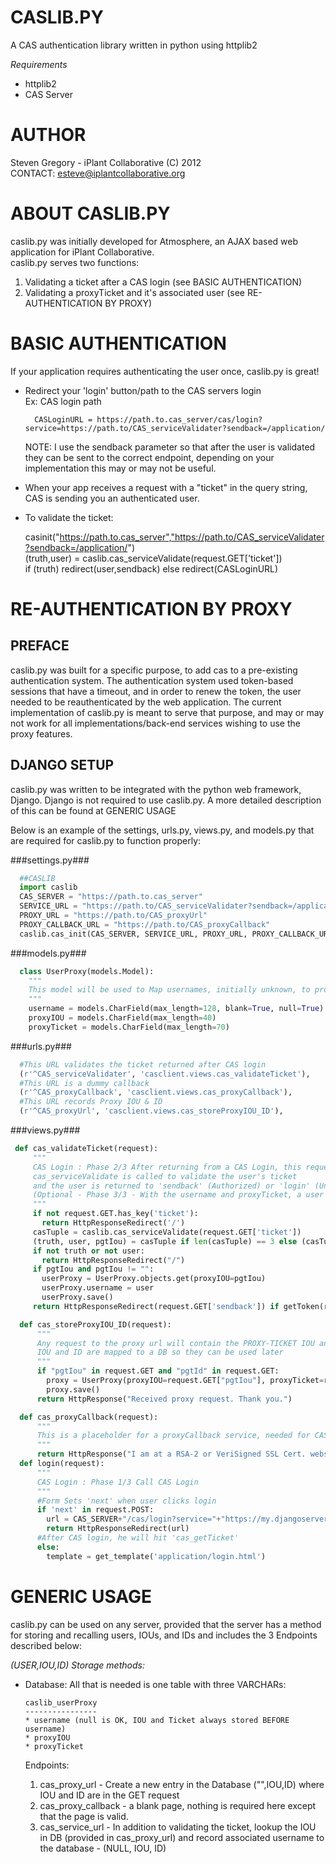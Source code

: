 CASLIB.PY
=========

A CAS authentication library written in python using httplib2  

_Requirements_
- httplib2
- CAS Server

AUTHOR
======
Steven Gregory - iPlant Collaborative (C) 2012  
CONTACT: esteve@iplantcollaborative.org  


ABOUT CASLIB.PY
=================
caslib.py was initially developed for Atmosphere, an AJAX based web application for iPlant Collaborative.  
caslib.py serves two functions:
1. Validating a ticket after a CAS login (see BASIC AUTHENTICATION)
2. Validating a proxyTicket and it's associated user (see RE-AUTHENTICATION BY PROXY)

BASIC AUTHENTICATION
====================
If your application requires authenticating the user once, caslib.py is great!

- Redirect your 'login' button/path to the CAS servers login  
  Ex: CAS login path  

        CASLoginURL = https://path.to.cas_server/cas/login?service=https://path.to/CAS_serviceValidater?sendback=/application/  

  NOTE: I use the sendback parameter so that after the user is validated they can be sent to the correct endpoint, depending on your implementation this may or may not be useful.
- When your app receives a request with a "ticket" in the query string, CAS is sending you an authenticated user.
- To validate the ticket:

    casinit("https://path.to.cas_server","https://path.to/CAS_serviceValidater?sendback=/application/")    
    (truth,user) = caslib.cas_serviceValidate(request.GET['ticket'])    
    if (truth) redirect(user,sendback) else redirect(CASLoginURL)    

RE-AUTHENTICATION BY PROXY
==========================

PREFACE
-------
caslib.py was built for a specific purpose, to add cas to a pre-existing authentication system. The authentication system used token-based sessions that have a timeout, and in order to renew the token, the user needed to be reauthenticated by the web application.
The current implementation of caslib.py is meant to serve that purpose, and may or may not work for all implementations/back-end services wishing to use the proxy features.


DJANGO SETUP
------------

caslib.py was written to be integrated with the python web framework, Django. Django is not required to use caslib.py. A more detailed description of this can be found at GENERIC USAGE

Below is an example of the settings, urls.py, views.py, and models.py that are required for caslib.py to function properly:

###settings.py###
  ```python
    ##CASLIB
    import caslib
    CAS_SERVER = "https://path.to.cas_server"
    SERVICE_URL = "https://path.to/CAS_serviceValidater?sendback=/application/"
    PROXY_URL = "https://path.to/CAS_proxyUrl"
    PROXY_CALLBACK_URL = "https://path.to/CAS_proxyCallback"
    caslib.cas_init(CAS_SERVER, SERVICE_URL, PROXY_URL, PROXY_CALLBACK_URL)
  ```

###models.py###
  ```python
    class UserProxy(models.Model):
      """
      This model will be used to Map usernames, initially unknown, to proxy IOU ID ticket pairs
      """
      username = models.CharField(max_length=128, blank=True, null=True)
      proxyIOU = models.CharField(max_length=40)
      proxyTicket = models.CharField(max_length=70)
  ```

###urls.py###
  ```python
    #This URL validates the ticket returned after CAS login
    (r'^CAS_serviceValidater', 'casclient.views.cas_validateTicket'),
    #This URL is a dummy callback
    (r'^CAS_proxyCallback', 'casclient.views.cas_proxyCallback'),
    #This URL records Proxy IOU & ID
    (r'^CAS_proxyUrl', 'casclient.views.cas_storeProxyIOU_ID'),
  ```

###views.py###
  ```python
   def cas_validateTicket(request):
       """
       CAS Login : Phase 2/3 After returning from a CAS Login, this request will contain a ticket
       cas_serviceValidate is called to validate the user's ticket
       and the user is returned to 'sendback' (Authorized) or 'login' (Unauthorized) screen
       (Optional - Phase 3/3 - With the username and proxyTicket, a user can be re-authorized.)
       """
       if not request.GET.has_key('ticket'):
         return HttpResponseRedirect('/')
       casTuple = caslib.cas_serviceValidate(request.GET['ticket'])
       (truth, user, pgtIou) = casTuple if len(casTuple) == 3 else (casTuple[0], casTuple[1],"")
       if not truth or not user:
         return HttpResponseRedirect("/")
       if pgtIou and pgtIou != "":
         userProxy = UserProxy.objects.get(proxyIOU=pgtIou)
         userProxy.username = user
         userProxy.save()
       return HttpResponseRedirect(request.GET['sendback']) if getToken(request,request.META['HTTP_X_AUTH_USER'],None) else HttpResponseRedirect("/")

    def cas_storeProxyIOU_ID(request):
        """
        Any request to the proxy url will contain the PROXY-TICKET IOU and ID
        IOU and ID are mapped to a DB so they can be used later
        """
        if "pgtIou" in request.GET and "pgtId" in request.GET:
          proxy = UserProxy(proxyIOU=request.GET["pgtIou"], proxyTicket=request.GET["pgtId"])
          proxy.save()
        return HttpResponse("Received proxy request. Thank you.")

    def cas_proxyCallback(request):
        """
        This is a placeholder for a proxyCallback service, needed for CAS authentication
        """
        return HttpResponse("I am at a RSA-2 or VeriSigned SSL Cert. website, and therefore a valid proxy.")
    def login(request):
        """
        CAS Login : Phase 1/3 Call CAS Login
        """
        #Form Sets 'next' when user clicks login 
        if 'next' in request.POST:
          url = CAS_SERVER+"/cas/login?service="+"https://my.djangoserver.org/CAS_serviceValidater?sendback=/application/"
          return HttpResponseRedirect(url)
        #After CAS login, he will hit 'cas_getTicket'
        else:
          template = get_template('application/login.html')
  ```

GENERIC USAGE
=============
caslib.py can be used on any server, provided that the server has a method for storing and recalling users, IOUs, and IDs and includes the 3 Endpoints described below:

_(USER,IOU,ID) Storage methods:_  
- Database:
  All that is needed is one table with three VARCHARs:  

      caslib_userProxy  
      ----------------  
      * username (null is OK, IOU and Ticket always stored BEFORE username)  
      * proxyIOU  
      * proxyTicket  


  Endpoints:  
  1. cas_proxy_url - Create a new entry in the Database ("",IOU,ID) where IOU and ID are in the GET request  
  2. cas_proxy_callback - a blank page, nothing is required here except that the page is valid.  
  3. cas_service_url - In addition to validating the ticket, lookup the IOU in DB (provided in cas_proxy_url) and record associated username to the database - (NULL, IOU, ID)  

